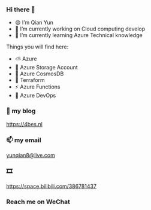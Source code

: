 ### Hi there 👋

- 😄 I’m Qian Yun
- 🔭 I’m currently working on Cloud computing develop
- 🌱 I’m currently learning Azure Technical knowledge

Things you will find here:
- ⛅ Azure
- 🚗 Azure Storage Account
- 🐚 Azure CosmosDB
- 💪 Terraform
- ⚡ Azure Functions
- 🚀 Azure DevOps


### 📝 my blog
<https://4bes.nl>
### 📫 my email 
yunqian8@live.com
### 🎞
<https://space.bilibili.com/386781437>

### Reach me on WeChat
